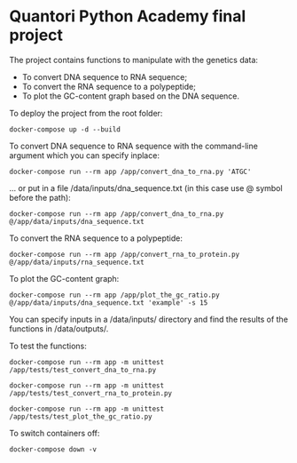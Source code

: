 # Quantori Python Academy final project

The project contains functions to manipulate with the genetics data: 
- To convert DNA sequence to RNA sequence;
- To convert the RNA sequence to a polypeptide;
- To plot the GC-content graph based on the DNA sequence.

To deploy the project from the root folder:

    docker-compose up -d --build

To convert DNA sequence to RNA sequence with the command-line argument which you can specify inplace:

    docker-compose run --rm app /app/convert_dna_to_rna.py 'ATGC'

... or put in a file /data/inputs/dna_sequence.txt (in this case use @ symbol before the path):

    docker-compose run --rm app /app/convert_dna_to_rna.py @/app/data/inputs/dna_sequence.txt

To convert the RNA sequence to a polypeptide:

    docker-compose run --rm app /app/convert_rna_to_protein.py @/app/data/inputs/rna_sequence.txt

To plot the GC-content graph:

    docker-compose run --rm app /app/plot_the_gc_ratio.py @/app/data/inputs/dna_sequence.txt 'example' -s 15

You can specify inputs in a /data/inputs/ directory and find the results of the functions in /data/outputs/.


To test the functions:

    docker-compose run --rm app -m unittest /app/tests/test_convert_dna_to_rna.py

    docker-compose run --rm app -m unittest /app/tests/test_convert_rna_to_protein.py

    docker-compose run --rm app -m unittest /app/tests/test_plot_the_gc_ratio.py

To switch containers off:

    docker-compose down -v
